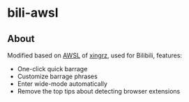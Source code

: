 # bili-awsl

## About

Modified based on [AWSL](https://github.com/xingrz/awsl) of [xingrz](https://github.com/xingrz), used for Bilibili, features:

- One-click quick barrage
- Customize barrage phrases
- Enter wide-mode automatically
- Remove the top tips about detecting browser extensions
